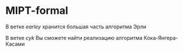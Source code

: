 # MIPT-formal

В ветке _earley_ хранится большая часть алгоритма Эрли

В ветке _cyk_ Вы сможете найти реализацию алгоритма Кока-Янгера-Касами
